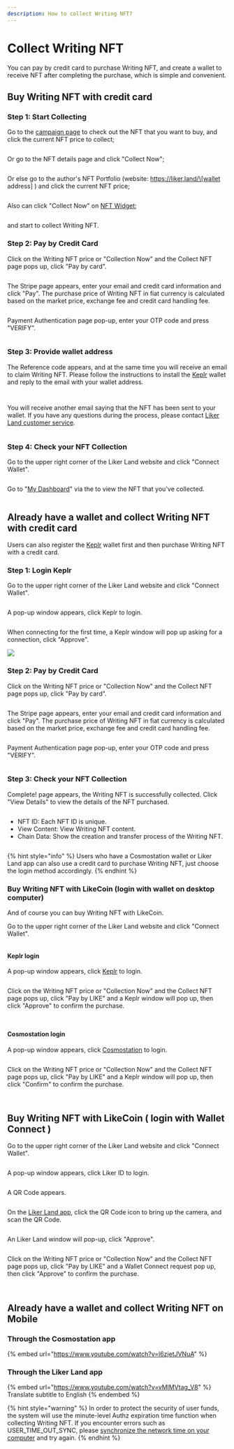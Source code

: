 ```yaml
---
description: How to collect Writing NFT?
---
```


# Collect Writing NFT

You can pay by credit card to purchase Writing NFT, and create a wallet to receive NFT after completing the purchase, which is simple and convenient.

## Buy Writing NFT with credit card

### Step 1: Start Collecting

Go to the [campaign page](https://liker.land/campaign/writing-nft) to check out the NFT that you want to buy, and click the current NFT price to collect;

<figure><img src="../../../.gitbook/assets/Buy NFT 01.png" alt=""><figcaption></figcaption></figure>

Or go to the NFT details page and click "Collect Now";

<figure><img src="../../../.gitbook/assets/Buy NFT 02-en.png" alt=""><figcaption></figcaption></figure>

Or else go to the author's NFT Portfolio (website: https://liker.land/\[wallet address] ) and click the current NFT price;

<figure><img src="../../../.gitbook/assets/Buy NFT 03-en.png" alt=""><figcaption></figcaption></figure>

Also can click "Collect Now" on [NFT Widget](nft-widget.md);

<figure><img src="../../../.gitbook/assets/Buy NFT 16-en.png" alt=""><figcaption></figcaption></figure>

and start to collect Writing NFT.

### Step 2: Pay by Credit Card&#x20;

Click on the Writing NFT price or "Collection Now" and the Collect NFT page pops up, click "Pay by card".

<figure><img src="../../../.gitbook/assets/pay by card 1-en.png" alt=""><figcaption></figcaption></figure>

The Stripe page appears, enter your email and credit card information and click "Pay". The purchase price of Writing NFT in fiat currency is calculated based on the market price, exchange fee and credit card handling fee.

<figure><img src="../../../.gitbook/assets/pay by card 2.png" alt=""><figcaption></figcaption></figure>

Payment Authentication page pop-up, enter your OTP code and press "VERIFY".

<figure><img src="../../../.gitbook/assets/pay by card 3.png" alt=""><figcaption></figcaption></figure>

### Step 3: Provide wallet address

The Reference code appears, and at the same time you will receive an email to claim Writing NFT. Please follow the instructions to install the [Keplr](../../wallet/keplr/) wallet and reply to the email with your wallet address.

<figure><img src="../../../.gitbook/assets/pay by card 4.png" alt=""><figcaption></figcaption></figure>

<figure><img src="../../../.gitbook/assets/pay by card 5.png" alt=""><figcaption></figcaption></figure>

You will receive another email saying that the NFT has been sent to your wallet. If you have any questions during the process, please contact [Liker Land customer service](https://go.crisp.chat/chat/embed/?website\_id=5c009125-5863-4059-ba65-43f177ca33f7).

<figure><img src="../../../.gitbook/assets/pay by card 6.png" alt=""><figcaption></figcaption></figure>

### Step 4: Check your NFT Collection

Go to the upper right corner of the Liker Land website and click "Connect Wallet".

<figure><img src="../../../.gitbook/assets/Buy NFT 12-en.png" alt=""><figcaption></figcaption></figure>

Go to "[My Dashboard](https://liker.land/dashboard)" via the to view the NFT that you've collected.

<figure><img src="../../../.gitbook/assets/NFT Dashboard-en.png" alt=""><figcaption></figcaption></figure>

## Already have a wallet and collect Writing NFT with credit card

Users can also register the [Keplr](../../wallet/keplr/) wallet first and then purchase Writing NFT with a credit card.

### Step 1: Login Keplr

Go to the upper right corner of the Liker Land website and click "Connect Wallet".

<figure><img src="../../../.gitbook/assets/Buy NFT 12-en.png" alt=""><figcaption></figcaption></figure>

A pop-up window appears, click Keplr to login.

<figure><img src="../../../.gitbook/assets/Buy NFT 04.png" alt=""><figcaption></figcaption></figure>

When connecting for the first time, a Keplr window will pop up asking for a connection, click "Approve".

![](<../../../.gitbook/assets/NFT Portal 1a.png>)

### Step 2: Pay by Credit Card&#x20;

Click on the Writing NFT price or "Collection Now" and the Collect NFT page pops up, click "Pay by card".

<figure><img src="../../../.gitbook/assets/Buy NFT 06-en.png" alt=""><figcaption></figcaption></figure>

The Stripe page appears, enter your email and credit card information and click "Pay". The purchase price of Writing NFT in fiat currency is calculated based on the market price, exchange fee and credit card handling fee.

<figure><img src="../../../.gitbook/assets/Buy NFT 17.png" alt=""><figcaption></figcaption></figure>

Payment Authentication page pop-up, enter your OTP code and press "VERIFY".

<figure><img src="../../../.gitbook/assets/Buy NFT 18.png" alt=""><figcaption></figcaption></figure>

### Step 3: Check your NFT Collection

Complete! page appears, the Writing NFT is successfully collected. Click "View Details" to view the details of the NFT purchased.

<figure><img src="../../../.gitbook/assets/Buy NFT 15.png" alt=""><figcaption></figcaption></figure>

* NFT ID: Each NFT ID is unique.
* View Content: View Writing NFT content.&#x20;
* Chain Data: Show the creation and transfer process of the Writing NFT.

<figure><img src="../../../.gitbook/assets/Buy NFT 19-en.png" alt=""><figcaption></figcaption></figure>

{% hint style="info" %}
Users who have a Cosmostation wallet or Liker Land app can also use a credit card to purchase Writing NFT, just choose the login method accordingly.
{% endhint %}

### Buy Writing NFT with LikeCoin (login with wallet on desktop computer)

And of course you can buy Writing NFT with LikeCoin.

Go to the upper right corner of the Liker Land website and click "Connect Wallet".

<figure><img src="../../../.gitbook/assets/Buy NFT 12-en.png" alt=""><figcaption></figcaption></figure>

#### Keplr login

A pop-up window appears, click [Keplr](../../wallet/keplr/) to login.

<figure><img src="../../../.gitbook/assets/Buy NFT 04.png" alt=""><figcaption></figcaption></figure>

Click on the Writing NFT price or "Collection Now" and the Collect NFT page pops up, click "Pay by  LIKE" and a Keplr window will pop up, then click "Approve" to confirm the purchase.

<figure><img src="../../../.gitbook/assets/Buy NFT 20-en.png" alt=""><figcaption></figcaption></figure>

<figure><img src="../../../.gitbook/assets/Buy NFT 07.png" alt=""><figcaption></figcaption></figure>

#### Cosmostation login

A pop-up window appears, click [Cosmostation](../../wallet/cosmostation/) to login.

<figure><img src="../../../.gitbook/assets/Buy NFT 21.png" alt=""><figcaption></figcaption></figure>

Click on the Writing NFT price or "Collection Now" and the Collect NFT page pops up, click "Pay by LIKE" and a Keplr window will pop up, then click "Confirm" to confirm the purchase.

<figure><img src="../../../.gitbook/assets/Buy NFT 20-en.png" alt=""><figcaption></figcaption></figure>

<figure><img src="../../../.gitbook/assets/Buy NFT 14.png" alt=""><figcaption></figcaption></figure>

## Buy Writing NFT with LikeCoin ( login with Wallet Connect )

Go to the upper right corner of the Liker Land website and click "Connect Wallet".

<figure><img src="../../../.gitbook/assets/Buy NFT 12-en.png" alt=""><figcaption></figcaption></figure>

A pop-up window appears, click Liker ID to login.

<figure><img src="../../../.gitbook/assets/Buy NFT 22.png" alt=""><figcaption></figcaption></figure>

A QR Code appears.

<figure><img src="../../../.gitbook/assets/Buy NFT 08.png" alt=""><figcaption></figcaption></figure>

On the [Liker Land app](../../../user-guide/liker-land/download.md), click the QR Code icon to bring up the camera, and scan the QR Code.

<figure><img src="../../../.gitbook/assets/Buy NFT 09-en.png" alt=""><figcaption></figcaption></figure>

An Liker Land window will pop-up, click "Approve".

<figure><img src="../../../.gitbook/assets/Buy NFT 10-en.png" alt=""><figcaption></figcaption></figure>

Click on the Writing NFT price or "Collection Now" and the Collect NFT page pops up, click "Pay by LIKE" and a Wallet Connect request pop up, then click "Approve" to confirm the purchase.

<figure><img src="../../../.gitbook/assets/Buy NFT 20-en.png" alt=""><figcaption></figcaption></figure>

<figure><img src="../../../.gitbook/assets/Buy NFT 11-en.png" alt=""><figcaption></figcaption></figure>

## **Already have a wallet and collect Writing NFT on Mobile**

### **Through the Cosmostation app**

{% embed url="https://www.youtube.com/watch?v=l6zjetJVNuA" %}

### **Through the Liker Land app**

{% embed url="https://www.youtube.com/watch?v=vMlMVtag_V8" %}
Translate subtitle to English
{% endembed %}

{% hint style="warning" %}
In order to protect the security of user funds, the system will use the minute-level Authz expiration time function when collecting Writing NFT. If you encounter errors such as USER\_TIME\_OUT\_SYNC, please [synchronize the network time on your computer](https://pureinfotech.com/sync-clock-windows-10/) and try again.
{% endhint %}
